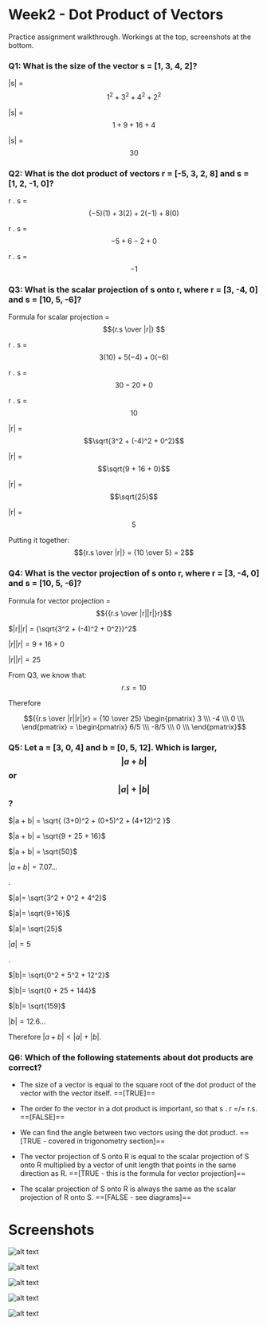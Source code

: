 # Week2 - Dot Product of Vectors

Practice assignment walkthrough. Workings at the top, screenshots at the bottom. 

### Q1: What is the size of the vector **s** = [1, 3, 4, 2]?

|s| = $$1^2 + 3^2 + 4^2 + 2^2$$

|s| = $$1 + 9 + 16 + 4$$

|s| = $$30$$ 

### Q2: What is the dot product of vectors **r** = [-5, 3, 2, 8] and **s** = [1, 2, -1, 0]?

r . s = $$(-5)(1) + 3(2) + 2(-1) + 8(0)$$

r . s = $$-5+6-2+0$$

r . s = $$-1$$ 

### Q3: What is the scalar projection of **s** onto **r**, where **r** = [3, -4, 0] and **s** = [10, 5, -6]? 

Formula for scalar projection = $${r.s \over |r|} $$

r . s = $$3(10) + 5(-4) + 0(-6)$$

r . s = $$30 - 20 + 0$$

r . s = $$10$$

|r| = $$\sqrt{3^2 + (-4)^2 + 0^2}$$

|r| = $$\sqrt{9 + 16 + 0}$$

|r| = $$\sqrt{25}$$

|r| = $$5$$

Putting it together: $${r.s \over |r|} = {10 \over 5} = 2$$

### Q4: What is the vector projection of **s** onto **r**, where **r** = [3, -4, 0] and **s** = [10, 5, -6]? 

Formula for vector projection = $${{r.s \over |r||r|}r}$$

$|r||r| = {\sqrt{3^2 + (-4)^2 + 0^2}}^2$

$|r||r| = {9 + 16 + 0}$

$|r||r| = 25$

From Q3, we know that: $$r.s = 10$$

Therefore

$${{r.s \over |r||r|}r} = {10 \over 25} \begin{pmatrix} 3 \\\ -4 \\\ 0 \\\ \end{pmatrix} = \begin{pmatrix} 6/5 \\\ -8/5 \\\ 0 \\\ \end{pmatrix}$$

### Q5: Let **a** = [3, 0, 4] and **b** = [0, 5, 12]. Which is larger, $$|a + b|$$ or $$|a| + |b|$$? 

$|a + b| = \sqrt{ (3+0)^2 + (0+5)^2 + (4+12)^2 }$

$|a + b| = \sqrt{9 + 25 + 16}$

$|a + b| = \sqrt{50}$

$|a + b| = 7.07...$

.

$|a|= \sqrt{3^2 + 0^2 + 4^2}$

$|a|= \sqrt{9+16}$

$|a|= \sqrt{25}$

$|a|= 5$

.

$|b|= \sqrt{0^2 + 5^2 + 12^2}$

$|b|= \sqrt{0 + 25 + 144}$

$|b|= \sqrt{159}$

$|b|= 12.6...$

Therefore $|a + b| < |a| + |b|$.

### Q6: Which of the following statements about dot products are correct? 

* The size of a vector is equal to the square root of the dot product of the vector with the vector itself. ==[TRUE]==

* The order fo the vector in a dot product is important, so that s . r =/= r.s. ==[FALSE]==

* We can find the angle between two vectors using the dot product. ==[TRUE - covered in trigonometry section]==

* The vector projection of S onto R is equal to the scalar projection of S onto R multiplied by a vector of unit length that points in the same direction as R. ==[TRUE - this is the formula for vector projection]==

* The scalar projection of S onto R is always the same as the scalar projection of R onto S. ==[FALSE - see diagrams]==

# Screenshots

![alt text](imgs/w2_dot_product_of_vectors_1.png)

![alt text](imgs/w2_dot_product_of_vectors_2.png)

![alt text](imgs/w2_dot_product_of_vectors_3.png)

![alt text](imgs/w2_dot_product_of_vectors_4.png)

![alt text](imgs/w2_dot_product_of_vectors_5.png)